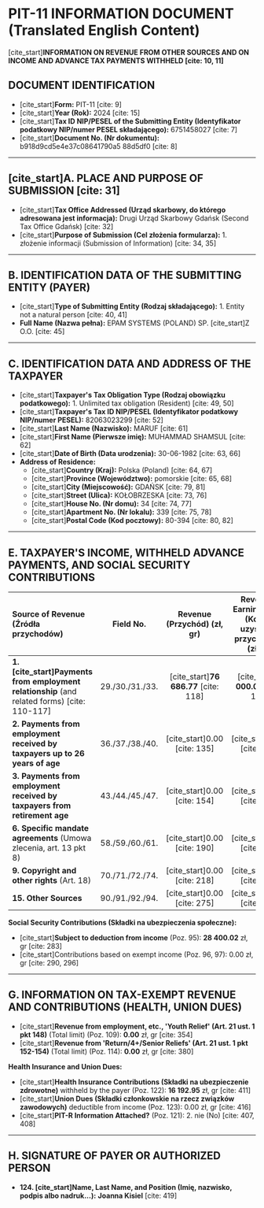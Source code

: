 # PIT-11 INFORMATION DOCUMENT (Translated English Content)

[cite_start]**INFORMATION ON REVENUE FROM OTHER SOURCES AND ON INCOME AND ADVANCE TAX PAYMENTS WITHHELD [cite: 10, 11]**

## DOCUMENT IDENTIFICATION

* [cite_start]**Form:** PIT-11 [cite: 9]
* [cite_start]**Year (Rok):** 2024 [cite: 15]
* [cite_start]**Tax ID NIP/PESEL of the Submitting Entity (Identyfikator podatkowy NIP/numer PESEL składającego):** 6751458027 [cite: 7]
* [cite_start]**Document No. (Nr dokumentu):** b918d9cd5e4e37c08641790a5 88d5df0 [cite: 8]

---

## [cite_start]A. PLACE AND PURPOSE OF SUBMISSION [cite: 31]

* [cite_start]**Tax Office Addressed (Urząd skarbowy, do którego adresowana jest informacja):** Drugi Urząd Skarbowy Gdańsk (Second Tax Office Gdańsk) [cite: 32]
* [cite_start]**Purpose of Submission (Cel złożenia formularza):** 1. złożenie informacji (Submission of Information) [cite: 34, 35]

---

## B. IDENTIFICATION DATA OF THE SUBMITTING ENTITY (PAYER)

* [cite_start]**Type of Submitting Entity (Rodzaj składającego):** 1. Entity not a natural person [cite: 40, 41]
* **Full Name (Nazwa pełna):** EPAM SYSTEMS (POLAND) SP. [cite_start]Z O.O. [cite: 45]

---

## C. IDENTIFICATION DATA AND ADDRESS OF THE TAXPAYER

* [cite_start]**Taxpayer's Tax Obligation Type (Rodzaj obowiązku podatkowego):** 1. Unlimited tax obligation (Resident) [cite: 49, 50]
* [cite_start]**Taxpayer's Tax ID NIP/PESEL (Identyfikator podatkowy NIP/numer PESEL):** 82063023299 [cite: 52]
* [cite_start]**Last Name (Nazwisko):** MARUF [cite: 61]
* [cite_start]**First Name (Pierwsze imię):** MUHAMMAD SHAMSUL [cite: 62]
* [cite_start]**Date of Birth (Data urodzenia):** 30-06-1982 [cite: 63, 66]
* **Address of Residence:**
    * [cite_start]**Country (Kraj):** Polska (Poland) [cite: 64, 67]
    * [cite_start]**Province (Województwo):** pomorskie [cite: 65, 68]
    * [cite_start]**City (Miejscowość):** GDAŃSK [cite: 79, 81]
    * [cite_start]**Street (Ulica):** KOŁOBRZESKA [cite: 73, 76]
    * [cite_start]**House No. (Nr domu):** 34 [cite: 74, 77]
    * [cite_start]**Apartment No. (Nr lokalu):** 339 [cite: 75, 78]
    * [cite_start]**Postal Code (Kod pocztowy):** 80-394 [cite: 80, 82]

---

## E. TAXPAYER'S INCOME, WITHHELD ADVANCE PAYMENTS, AND SOCIAL SECURITY CONTRIBUTIONS

| Source of Revenue (Źródła przychodów) | Field No. | Revenue (Przychód) (zł, gr) | Revenue-Earning Costs (Koszty uzyskania przychodów) (zł, gr) | Income (Dochód) (zł, gr) | Tax Advance Payment Withheld (Zaliczka pobrana) (zł, gr) |
| :--- | :---: | :---: | :---: | :---: | :---: |
| **1. [cite_start]Payments from employment relationship** (and related forms) [cite: 110-117] | 29./30./31./33. | [cite_start]**76 686.77** [cite: 118] | [cite_start]**3 000.00** [cite: 119] | **73 686.77** [Calculated from 29-30] | [cite_start]**15 006.00** [cite: 128] |
| **2. Payments from employment received by taxpayers up to 26 years of age** | 36./37./38./40. | [cite_start]0.00 [cite: 135] | [cite_start]0.00 [cite: 136] | [cite_start]0.00 [cite: 142] | [cite_start]0 [cite: 144] |
| **3. Payments from employment received by taxpayers from retirement age** | 43./44./45./47. | [cite_start]0.00 [cite: 154] | [cite_start]0.00 [cite: 155] | [cite_start]0.00 [cite: 161] | [cite_start]0 [cite: 163] |
| **6. Specific mandate agreements** (Umowa zlecenia, art. 13 pkt 8) | 58./59./60./61. | [cite_start]0.00 [cite: 190] | [cite_start]0.00 [cite: 191] | [cite_start]0.00 [cite: 192] | [cite_start]0 [cite: 193] |
| **9. Copyright and other rights** (Art. 18) | 70./71./72./74. | [cite_start]0.00 [cite: 218] | [cite_start]0.00 [cite: 223] | [cite_start]0.00 [cite: 224] | [cite_start]0 [cite: 226] |
| **15. Other Sources** | 90./91./92./94. | [cite_start]0.00 [cite: 275] | [cite_start]0.00 [cite: 276] | [cite_start]0.00 [cite: 277] | [cite_start]0 [cite: 279] |

**Social Security Contributions (Składki na ubezpieczenia społeczne):**

* [cite_start]**Subject to deduction from income** (Poz. 95): **28 400.02** zł, gr [cite: 283]
* [cite_start]Contributions based on exempt income (Poz. 96, 97): 0.00 zł, gr [cite: 290, 296]

---

## G. INFORMATION ON TAX-EXEMPT REVENUE AND CONTRIBUTIONS (HEALTH, UNION DUES)

* [cite_start]**Revenue from employment, etc., 'Youth Relief' (Art. 21 ust. 1 pkt 148)** (Total limit) (Poz. 109): **0.00** zł, gr [cite: 354]
* [cite_start]**Revenue from 'Return/4+/Senior Reliefs' (Art. 21 ust. 1 pkt 152-154)** (Total limit) (Poz. 114): **0.00** zł, gr [cite: 380]

**Health Insurance and Union Dues:**

* [cite_start]**Health Insurance Contributions (Składki na ubezpieczenie zdrowotne)** withheld by the payer (Poz. 122): **16 192.95** zł, gr [cite: 411]
* [cite_start]**Union Dues (Składki członkowskie na rzecz związków zawodowych)** deductible from income (Poz. 123): 0.00 zł, gr [cite: 416]
* [cite_start]**PIT-R Information Attached?** (Poz. 121): 2. nie (No) [cite: 407, 408]

---

## H. SIGNATURE OF PAYER OR AUTHORIZED PERSON

* **124. [cite_start]Name, Last Name, and Position (Imię, nazwisko, podpis albo nadruk...):** **Joanna Kisiel** [cite: 419]
